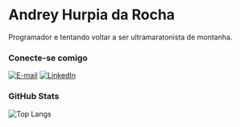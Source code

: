 # Andrey Hurpia da Rocha
Programador e tentando voltar a ser ultramaratonista de montanha.

### Conecte-se comigo
[![E-mail](https://img.shields.io/badge/-Email-000?style=for-the-badge&logo=microsoft-outlook&logoColor=E94D5F)](mailto:ahrocha@gmail.com)
[![LinkedIn](https://img.shields.io/badge/-LinkedIn-000?style=for-the-badge&logo=linkedin&logoColor=30A3DC)](https://www.linkedin.com/in/andrey-hurpia-da-rocha-aa75741b/)

### GitHub Stats
![Top Langs](https://github-readme-stats-git-masterrstaa-rickstaa.vercel.app/api/top-langs/?username=ahrocha&layout=compact&bg_color=000&border_color=30A3DC&title_color=E94D5F&text_color=FFF)

